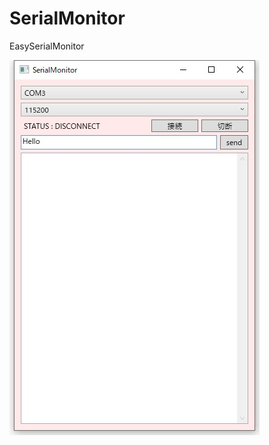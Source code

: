 # SerialMonitor
 EasySerialMonitor
 
![Screenshot](https://raw.githubusercontent.com/falxala/SerialMonitor/ac0fb0dda49b4d71ebaca95c6e315020c54c3471/serial_devel/Properties/Screenshot.jpg)
